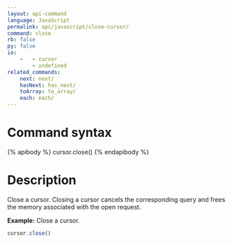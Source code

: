 ```yaml
---
layout: api-command
language: JavaScript
permalink: api/javascript/close-cursor/
command: close
rb: false
py: false
io:
    -   - cursor
        - undefined
related_commands:
    next: next/
    hasNext: has_next/
    toArray: to_array/
    each: each/
---
```


# Command syntax #

{% apibody %}
cursor.close()
{% endapibody %}

# Description #


Close a cursor. Closing a cursor cancels the corresponding query and frees the memory
associated with the open request.

__Example:__ Close a cursor.

```js
cursor.close()
```
